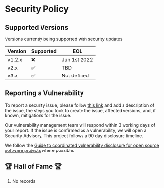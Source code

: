 # Security Policy

## Supported Versions

Versions currently being supported with security updates.

| Version | Supported          | EOL           |
| ------- | ------------------ | ------------- |
| v1.2.x  | :x:                | Jun 1st 2022  |
| v2.x    | :white_check_mark: | TBD           |
| v3.x    | :white_check_mark: | Not defined   |

## Reporting a Vulnerability

To report a security issue, please follow [this link](https://github.com/lixf311/coraza/security/advisories/new) and add a description of the issue, the steps you took to create the issue, affected versions, and, if known, mitigations for the issue. 

Our vulnerability management team will respond within 3 working days of your report. If the issue is confirmed as a vulnerability, we will open a Security Advisory. This project follows a 90 day disclosure timeline.

We follow the [Guide to coordinated vulnerability disclosure for open source software projects](https://github.com/ossf/oss-vulnerability-guide) where possible.

## :trophy: Hall of Fame :trophy:

1. No records
